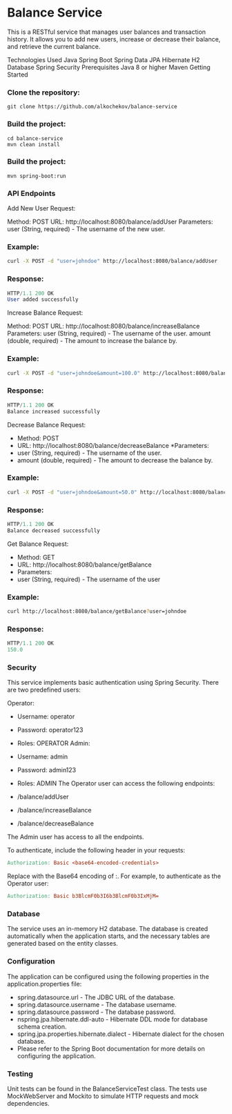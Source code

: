 # Balance Service
This is a RESTful service that manages user balances and transaction history. It allows you to add new users, increase or decrease their balance, and retrieve the current balance.

Technologies Used
Java
Spring Boot
Spring Data JPA
Hibernate
H2 Database
Spring Security
Prerequisites
Java 8 or higher
Maven
Getting Started

### Clone the repository:
```shell
git clone https://github.com/alkochekov/balance-service
```
### Build the project:
```shell
cd balance-service
mvn clean install
```
### Build the project:
```shell
mvn spring-boot:run
```
### API Endpoints
Add New User
Request:

Method: POST
URL: http://localhost:8080/balance/addUser
Parameters:
user (String, required) - The username of the new user.
### Example:
```bash
curl -X POST -d "user=johndoe" http://localhost:8080/balance/addUser
```

### Response:
```sql
HTTP/1.1 200 OK
User added successfully
```
Increase Balance
Request:

Method: POST
URL: http://localhost:8080/balance/increaseBalance
Parameters:
user (String, required) - The username of the user.
amount (double, required) - The amount to increase the balance by.
### Example:
```bash
curl -X POST -d "user=johndoe&amount=100.0" http://localhost:8080/balance/increaseBalance
```

### Response:
```sql
HTTP/1.1 200 OK
Balance increased successfully
```
Decrease Balance
Request:

* Method: POST
* URL: http://localhost:8080/balance/decreaseBalance
*Parameters:
* user (String, required) - The username of the user.
* amount (double, required) - The amount to decrease the balance by.

### Example:
```bash
curl -X POST -d "user=johndoe&amount=50.0" http://localhost:8080/balance/decreaseBalance
```

### Response:
```sql
HTTP/1.1 200 OK
Balance decreased successfully
```

Get Balance
Request:

* Method: GET
* URL: http://localhost:8080/balance/getBalance
* Parameters:
* user (String, required) - The username of the user

### Example:
```bash
curl http://localhost:8080/balance/getBalance?user=johndoe
```

### Response:
```sql
HTTP/1.1 200 OK
150.0
```

### Security
This service implements basic authentication using Spring Security. There are two predefined users:

Operator:

* Username: operator
* Password: operator123
* Roles: OPERATOR
Admin:

* Username: admin
* Password: admin123
* Roles: ADMIN
The Operator user can access the following endpoints:

* /balance/addUser
* /balance/increaseBalance
* /balance/decreaseBalance

The Admin user has access to all the endpoints.

To authenticate, include the following header in your requests:
```makefile
Authorization: Basic <base64-encoded-credentials>
```
Replace <base64-encoded-credentials> with the Base64 encoding of <username>:<password>. For example, to authenticate as the Operator user:
```makefile
Authorization: Basic b3BlcmF0b3I6b3BlcmF0b3IxMjM=
```

### Database
The service uses an in-memory H2 database. 
The database is created automatically when the application starts, and the necessary tables are generated based on the entity classes.


### Configuration

The application can be configured using the following properties in the application.properties file:

* spring.datasource.url - The JDBC URL of the database.
* spring.datasource.username - The database username.
* spring.datasource.password - The database password.
* nspring.jpa.hibernate.ddl-auto - Hibernate DDL mode for database schema creation.
* spring.jpa.properties.hibernate.dialect - Hibernate dialect for the chosen database.
* Please refer to the Spring Boot documentation for more details on configuring the application.

### Testing
Unit tests can be found in the BalanceServiceTest class. The tests use MockWebServer and Mockito to simulate HTTP requests and mock dependencies.
